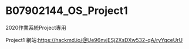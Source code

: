 # B07902144_OS_Project1
2020作業系統Project專用

Project1 網站:https://hackmd.io/@Ue96nvjESj2XsDXw532-qA/ryYqceUrU
